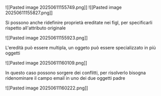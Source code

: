 ![[Pasted image 20250611155749.png]]
![[Pasted image 20250611155827.png]]

Si possono anche ridefinire proprietà ereditate nei figl, per specificarli rispetto all'attributo originale

![[Pasted image 20250611155923.png]]

L'eredità può essere multipla, un oggeto può essere specializzato in più oggetti

![[Pasted image 20250611160109.png]]

In questo caso possono sorgere dei conflitti, per risolverlo bisogna ridenominare il campo email in uno dei due oggetti padre

![[Pasted image 20250611160222.png]]

